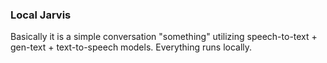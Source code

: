 ### Local Jarvis

Basically it is a simple conversation "something" utilizing speech-to-text + gen-text + text-to-speech models.
Everything runs locally.